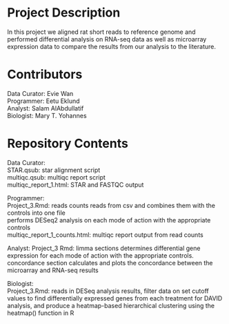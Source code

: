 # Project Description
In this project we aligned rat short reads to reference genome and performed differential analysis on RNA-seq data as well as microarray expression data to compare the results from our analysis to the literature.

# Contributors

Data Curator: Evie Wan \
Programmer: Eetu Eklund \
Analyst: Salam AlAbdullatif \
Biologist: Mary T. Yohannes

# Repository Contents

Data Curator: \
STAR.qsub: star alignment script \
multiqc.qsub: multiqc report script \
multiqc_report_1.html: STAR and FASTQC output 

Programmer: \
Project_3.Rmd: reads counts reads from csv and combines them with the controls into one file \
performs DESeq2 analysis on each mode of action with the appropriate controls \
multiqc_report_1_counts.html: multiqc report output from read counts 

Analyst: 
Project_3 Rmd: limma sections determines differential gene expression for each mode of action with the appropriate controls. \
concordance section calculates and plots the concordance between the microarray and RNA-seq results

Biologist: \
Project_3.Rmd: reads in DESeq analysis results, filter data on set cutoff values to find differentially expressed genes from each treatment for DAVID analysis, and produce a heatmap-based hierarchical clustering using the heatmap() function in R
